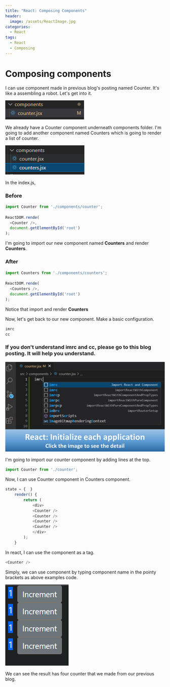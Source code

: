 ```yaml
---
title: "React: Composing Components"
header:
  image: /assets/ReactImage.jpg
categories:
  - React
tags:
  - React
  - Composing
---
```


# Composing components

I can use component made in previous blog's posting named Counter. 
It's like a assembling a robot. Let's get into it.

![Image import counter](/assets/folder_counter.png)

We already have a Counter component underneath components folder.
I'm going to add another component named Counters which is going to render a list of counter.

![Image import counter](/assets/folder_counters.png)

In the index.js, 

### Before
```js
import Counter from './components/counter';

ReactDOM.rende(
  <Counter />,
  document.getElementById('root')
);
```
I'm going to import our new component named **Counters** and render **Counters**.
### After
```js
import Counters from './components/counters';

ReactDOM.rende(
  <Counters />,
  document.getElementById('root')
);
```
Notice that import and render **Counters**

Now, let's get back to our new component.
Make a basic configuration.
```js
imrc
cc 
```
### If you don't understand imrc and cc, please go to this blog posting. It will help you understand.
[![React initialize](/assets/imrcChanged.jpg)](https://jonghan-park.github.io/react/React_Initialize/)  

I'm going to import our counter component by adding lines at the top.
```js
import Counter from './counter';
```
Now, I can use Counter component in Counters component.

```js
state = {  } 
    render() { 
        return (
            <div>
            <Counter /> 
            <Counter />
            <Counter />
            <Counter />
            </div>
        );
    }
```
In react, I can use the component as a tag. 
```js
<Counter />
```
Simply, we can use component by typing component name in the pointy brackets as above examples code.

![Image Using components](/assets/usingCounters.png)

We can see the result has four counter that we made from our previous blog.